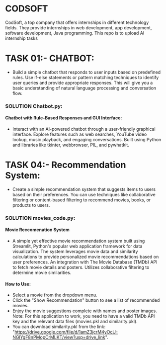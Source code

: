 # CODSOFT
CodSoft, a top company that offers internships in different technology fields. They provide internships in web development, app development, software development, Java programming.
This repo is to upload AI internship tasks
               
# TASK 01:- CHATBOT:           
- Build a simple chatbot that responds to user inputs based on predefined rules. Use if-else statements or pattern matching techniques to identify user queries and provide appropriate responses. This will give you a basic understanding of natural language processing and conversation flow.             
                  
### SOLUTION Chatbot.py:                        
#### Chatbot with Rule-Based Responses and GUI Interface:             
- Interact with an AI-powered chatbot through a user-friendly graphical interface. Explore features such as web searches, YouTube video lookup, music playback, and engaging conversations. Built using Python and libraries like tkinter, webbrowser, PIL, and pywhatkit.


# TASK 04:- Recommendation System:

- Create a simple recommendation system that suggests items to users based on their preferences. You can use techniques like collaborative filtering or content-based filtering to recommend movies, books, or products to users.

### SOLUTION movies_code.py:
#### Movie Reccomenation System
- A simple yet effective movie recommendation system built using Streamlit, Python's popular web application framework for data visualization. The system leverages movie data and similarity calculations to provide personalized movie recommendations based on user preferences. An integration with The Movie Database (TMDb) API to fetch movie details and posters. Utilizes collaborative filtering to determine movie similarities.
#### How to Use:
- Select a movie from the dropdown menu.
- Click the "Show Recommendation" button to see a list of recommended movies.
- Enjoy the movie suggestions complete with names and poster images.
Note: For this application to work, you need to have a valid TMDb API key and the relevant data files (movies.pkl and similarity.pkl).
- You can download similarity.pkl from the link: "https://drive.google.com/file/d/1amZ3jcrM4yOcU-NGlYgF8nPMopCrMLKT/view?usp=drive_link".
